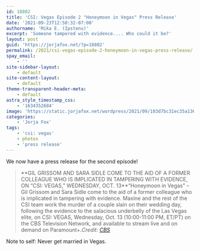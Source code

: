 ```yaml
---
id: 18802
title: 'CSI: Vegas Episode 2 "Honeymoon in Vegas" Press Release'
date: '2021-09-23T12:50:32-07:00'
authorname: 'Mika E. (Ipstenu)'
excerpt: 'Someone tampered with evidence.... Who could it be?'
layout: post
guid: 'https://jorjafox.net/?p=18802'
permalink: /2021/csi-vegas-episode-2-honeymoon-in-vegas-press-release/
spay_email:
    - ''
site-sidebar-layout:
    - default
site-content-layout:
    - default
theme-transparent-header-meta:
    - default
astra_style_timestamp_css:
    - '1634352684'
image: 'https://static.jorjafox.net/wordpress/2021/09/103d7bc31ec35a13602da39fb40f70c4.jpg'
categories:
    - 'Jorja Fox'
tags:
    - 'csi: vegas'
    - photos
    - 'press release'
---
```


We now have a press release for the second episode!

<blockquote class="wp-block-quote">**GIL GRISSOM AND SARA SIDLE COME TO THE AID OF A FORMER COLLEAGUE WHO IS IMPLICATED IN TAMPERING WITH EVIDENCE, ON “CSI: VEGAS,” WEDNESDAY, OCT. 13**“Honeymoon in Vegas” – Gil Grissom and Sara Sidle come to the aid of a former colleague who is implicated in tampering with evidence. Maxine and the rest of the CSI team work the murder of a couple slain on their wedding day, following the evidence to the salacious underbelly of the Las Vegas elite, on CSI: VEGAS,&nbsp;Wednesday, Oct. 13&nbsp;(10:00-11:00 PM, ET/PT) on the CBS Television Network, and available to stream live and on demand on Paramount+.<cite>Credit: <a href="https://www.viacomcbspressexpress.com/cbs-entertainment/releases/view?id=58307">CBS</a></cite></blockquote>

Note to self: Never get married in Vegas.
